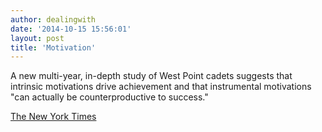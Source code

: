 ```yaml
---
author: dealingwith
date: '2014-10-15 15:56:01'
layout: post
title: 'Motivation'
---
```


A new multi-year, in-depth study of West Point cadets suggests that intrinsic motivations drive achievement and that instrumental motivations "can actually be counterproductive to success."

[The New York Times](http://www.nytimes.com/2014/07/06/opinion/sunday/the-secret-of-effective-motivation.html)

